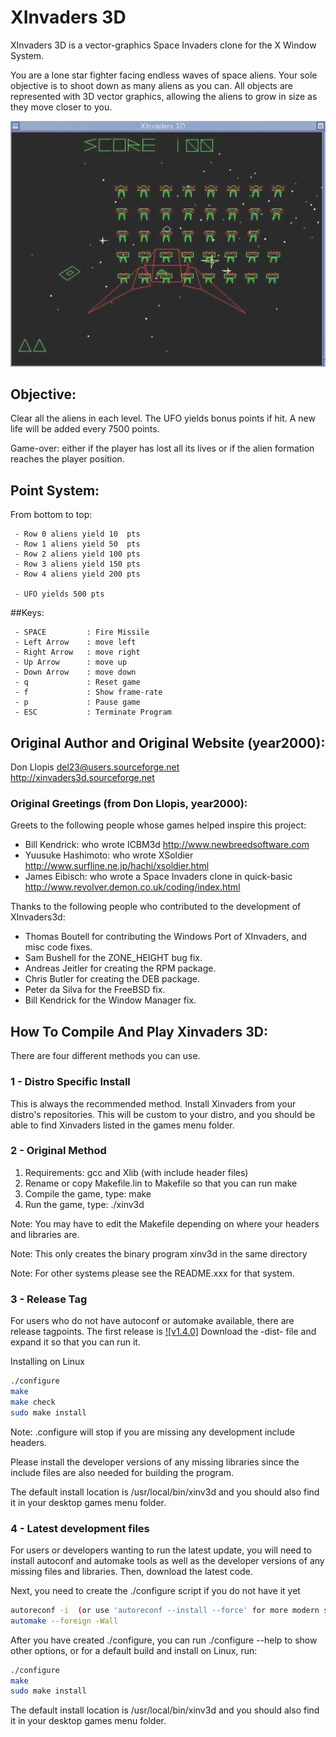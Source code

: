 # XInvaders 3D

XInvaders 3D is a vector-graphics Space Invaders clone for the X Window System.

You are a lone star fighter facing endless waves of space aliens.
Your sole objective is to shoot down as many aliens as you can.
All objects are represented with 3D vector graphics, allowing the
aliens to grow in size as they move closer to you.

![](xinvaders3d.jpg)


## Objective:

Clear all the aliens in each level. The UFO yields bonus points if hit. A new life will be added every 7500 points.

Game-over: either if the player has lost all its lives or if the alien formation reaches the player position.


## Point System:

From bottom to top:
```
 - Row 0 aliens yield 10  pts
 - Row 1 aliens yield 50  pts
 - Row 2 aliens yield 100 pts
 - Row 3 aliens yield 150 pts
 - Row 4 aliens yield 200 pts

 - UFO yields 500 pts
```


##Keys:

```
 - SPACE         : Fire Missile
 - Left Arrow    : move left
 - Right Arrow   : move right
 - Up Arrow      : move up
 - Down Arrow    : move down
 - q             : Reset game
 - f             : Show frame-rate
 - p             : Pause game
 - ESC           : Terminate Program
```


## Original Author and Original Website (year2000):

Don Llopis
del23@users.sourceforge.net
http://xinvaders3d.sourceforge.net

### Original Greetings (from Don Llopis, year2000):

Greets to the following people whose games helped inspire this project:

 - Bill Kendrick: who wrote ICBM3d http://www.newbreedsoftware.com
 - Yuusuke Hashimoto: who wrote XSoldier http://www.surfline.ne.jp/hachi/xsoldier.html
 - James Eibisch: who wrote a Space Invaders clone in quick-basic http://www.revolver.demon.co.uk/coding/index.html

Thanks to the following people who contributed to the development of XInvaders3d:

 - Thomas Boutell for contributing the Windows Port of XInvaders, and misc code fixes.
 - Sam Bushell for the ZONE_HEIGHT bug fix.
 - Andreas Jeitler for creating the RPM package.
 - Chris Butler for creating the DEB package.
 - Peter da Silva for the FreeBSD fix.
 - Bill Kendrick for the Window Manager fix.


## How To Compile And Play Xinvaders 3D:

There are four different methods you can use.

### 1 - Distro Specific Install

This is always the recommended method.
Install Xinvaders from your distro's repositories.
This will be custom to your distro, and you should be able to find Xinvaders listed in the games menu folder.


### 2 - Original Method

1. Requirements: gcc and Xlib (with include header files)
2. Rename or copy Makefile.lin to Makefile so that you can run make
3. Compile the game, type: make
4. Run the game, type: ./xinv3d

Note: You may have to edit the Makefile depending on where your headers and libraries are.

Note: This only creates the binary program xinv3d in the same directory

Note: For other systems please see the README.xxx for that system.

### 3 - Release Tag

For users who do not have autoconf or automake available, there are release tagpoints.
The first release is [![v1.4.0]](https://github.com/JoesCat/xinvaders3d/releases/tag/1.4.0)
Download the -dist- file and expand it so that you can run it.

Installing on Linux
```sh
./configure
make
make check
sudo make install
```
Note: .configure will stop if you are missing any development include headers.

Please install the developer versions of any missing libraries since the include files are also needed for building the program.

The default install location is /usr/local/bin/xinv3d and you should also find it in your desktop games menu folder.

### 4 - Latest development files

For users or developers wanting to run the latest update, you will need to install autoconf and automake tools as well as the developer versions of any missing files and libraries.
Then, download the latest code.

Next, you need to create the ./configure script if you do not have it yet
```sh
autoreconf -i  (or use 'autoreconf --install --force' for more modern setups)
automake --foreign -Wall
```
After you have created ./configure, you can run ./configure --help to show other options, or
for a default build and install on Linux, run:
```sh
./configure
make
sudo make install
```
The default install location is /usr/local/bin/xinv3d and you should also find it in your desktop games menu folder.
